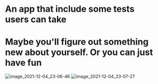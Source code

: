 # An app that include some tests users can take
# Maybe you'll figure out something new about yourself. Or you can just have fun
![image_2021-12-04_23-06-46](https://user-images.githubusercontent.com/92583131/144723230-430273f9-bc9d-402b-9ee4-ec826fc83ec5.png)
![image_2021-12-04_23-07-27](https://user-images.githubusercontent.com/92583131/144723268-40d35b67-5169-47ca-a36e-f9f2efbff0a6.png)
